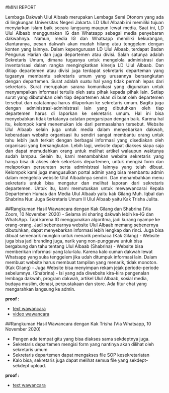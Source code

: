 #MINI REPORT
<p align="justify">
Lembaga Dakwah Ulul Albaab merupakan Lembaga Semi Otonom yang ada di lingkungan Universitas Negeri Jakarta. LD Ulul Albaab ini memiliki tujuan menyiarkan islam baik secara langsung maupun lewat media. Saat ini, LD Ulul Albaab menggunakan IG dan Whatsapp sebagai media penyebaran dakwahnya. Namun, media IG dan Whatsapp memiliki kekurangan, diantaranya, pesan dakwah akan mudah hilang atau tenggelam dengan konten yang lainnya.
Dalam kepengurusan LD Ulul Albaab, terdapat Badan Pengurus Harian dan juga departemen atau divisi. Salah satunya adalah Sekretaris Umum, dimana tugasnya untuk mengelola administrasi dan inventarisasi dalam rangka mengingkatkan kinerja LD Ulul Albaab. Dan ditiap departemen atau divisi juga terdapat sekretaris departeman yang tugasnya membantu sekretaris umum yang urusannya bersangkutan dengan departemen. Surat adalah suatu hal yang tidak pernah lepas dari sekretaris. Surat merupakan sarana komunikasi yang digunakan untuk menyampaikan informasi tertulis oleh satu pihak kepada pihak lain. Setiap surat yang dibutuhkan oleh tiap departemen akan di buat oleh departemen tersebut dan catatannya harus dilaporkan ke sekretaris umum. Bagitu juga dengan administrasi-administrasi lain yang dibutuhkan oleh tiap departemen harus di laporkan ke sekretaris umum. Hal ini bisa menyebabkan tidak tertatanya catatan pengarsipan dengan baik. 
Karena hal itu, kelompok kami menemukan ide dari permasalahan tersebut. Website Ulul Albaab selain juga untuk media dalam menyebarkan dakwah, keberadaan website organisasi itu sendiri sangat membantu orang untuk tahu lebih jauh terkait dengan berbagai informasi yang disediakan oleh organisasi yang bersangkutan. Lebih lagi, website dapat diakses siapa saja dan dapat memudahkan orang untuk melihat artikel walaupun waktunya sudah lampau. Selain itu, kami menambahkan website sekretaris yang hanya bisa di akses oleh sekretaris departemen, untuk mengisi form dan melaporkan persuratan serta administrasi lainnya yang telah dibuat. 
Kelompok kami juga mengusulkan portal admin yang bisa membantu admin dalam mengelola website Ulul Albaabnya sendiri. Dan menambahkan menu sekretaris  untuk bisa mengatur dan melihat laporan dari sekretaris departemen. 
Untuk itu, kami memutuskan untuk mewawancarai Kepala Departemen Humas dan Media Ulul Albaab yaitu kak Gilang Muh. Iqbal dan Shabrina Nur. Juga Sekretaris Umum II Ulul Albaab yaitu Kak Trisha Julita. 
</p>
##Rangkuman Hasil Wawancara dengan Kak Gilang dan Shabrina (Via Zoom, 10 November 2020)
-	Selama ini sharing dakwah lebih ke-IG dan WhatsApp. Tapi karena IG menggunakan algoritma, jadi kurang nyampe ke orang-orang.  Jadi sebenearnya website Ulul Albaab memang sebenernya dibutuhkan, dapat menyebarkan informasi lebih lengkap dan rinci. Juga bisa dibuat semenarik mungkin untuk menarik pembaca (Kak Gilang)
-	Website juga bisa jadi branding juga, narik yang non-punggawa untuk bisa bergabung dan tahu tentang Ulul Albaab (Shabrina)
-	Website bisa memberikan informasi yang lalu-lalu. Karena kalo cuman dakwah lewat Whatsapp yang suka tenggelem jika udah ditumpuk informasi lain. Dalam membuat website harus membuat tampilan yang menarik, tidak monoton. (Kak Gilang)
-	Juga Website bisa menyimpan rekam jejak periode-periode sebelumnya. (Shabrina)
-	Isi yang ada diwebsite kira-kira pengenalan lembaga dakwah, program dakwah, artikel Ulul Albaab, sosial media, budaya muslim, donasi, perpustakaan dan store. Ada fitur chat yang mengarahkan langsung ke admin.

**proof :**
- [text wawancara]()
- [video wawancara](https://youtu.be/u4RdAFlT9R0)

##Rangkuman Hasil Wawancara dengan Kak Trisha (Via Whatsapp, 10 November 2020)
-	Pengen ada tempat gitu yang bisa diakses sama sekdeptnya juga. 
-	Sekretaris departemen mengisi form yang nantinya akan dilihat oleh sekretaris umum
-	Sekretaris departemen dapat mengakses file SOP kesekretariatan
-	Kalo bisa, sekretaris juga dapat melihat semua file yang sekdept-sekdept upload. 

**proof :**
- [text wawancara]()
